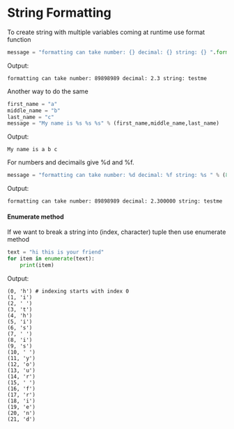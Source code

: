 # String Formatting

To create string with multiple variables coming at runtime use format function

````python
message = "formatting can take number: {} decimal: {} string: {} ".format(89898989, 2.3, "testme")
````
Output:

```
formatting can take number: 89898989 decimal: 2.3 string: testme
```

Another way to do the same

```python
first_name = "a"
middle_name = "b"
last_name = "c"
message = "My name is %s %s %s" % (first_name,middle_name,last_name)
```

Output:

```
My name is a b c
```


For numbers and decimails give %d and %f.

```python
message = "formatting can take number: %d decimal: %f string: %s " % (89898989, 2.3, "testme")
```

Output:

```
formatting can take number: 89898989 decimal: 2.300000 string: testme
```

<h4>Enumerate method</h4>

If we want to break a string into (index, character) tuple then use enumerate method

```python
text = "hi this is your friend"
for item in enumerate(text):
    print(item)
```

Output:

```
(0, 'h') # indexing starts with index 0
(1, 'i')
(2, ' ')
(3, 't')
(4, 'h')
(5, 'i')
(6, 's')
(7, ' ')
(8, 'i')
(9, 's')
(10, ' ')
(11, 'y')
(12, 'o')
(13, 'u')
(14, 'r')
(15, ' ')
(16, 'f')
(17, 'r')
(18, 'i')
(19, 'e')
(20, 'n')
(21, 'd')
```


